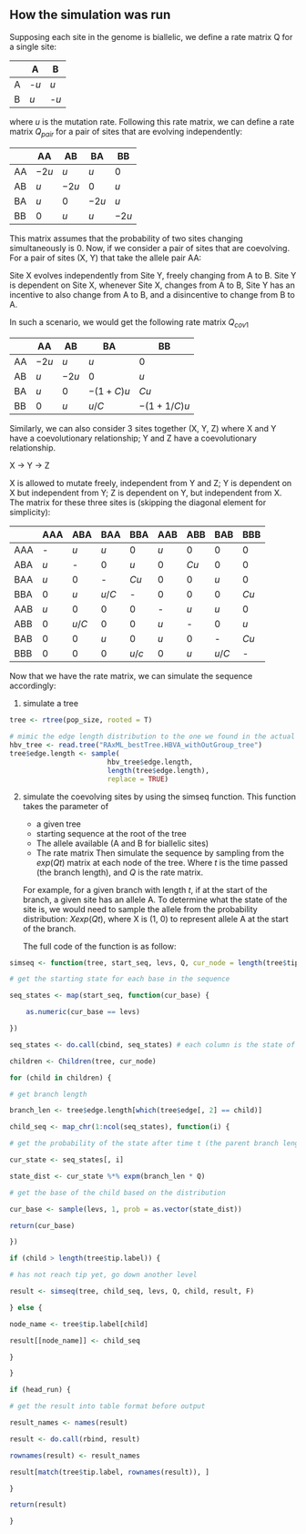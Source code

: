 
## How the simulation was run

Supposing each site in the genome is biallelic, we define a rate matrix Q for a single site:

|     | A   | B   |
| --- | --- | --- |
| A   | -$u$  | $u$   |
| B   | $u$   | -$u$  | 

where $u$ is the mutation rate. Following this rate matrix, we can define a rate matrix $Q_{pair}$ for a pair of sites that are evolving independently:

|     | AA  | AB  | BA  | BB  |
| --- | --- | --- | --- | --- |
| AA  |  $-2u$   | $u$ | $u$ | 0   |
| AB  | $u$ |  $-2u$   | 0   | $u$ |
| BA  | $u$ | 0   |   $-2u$   | $u$ |
| BB  | 0   | $u$ | $u$ |    $-2u$  |

This matrix assumes that the probability of two sites changing simultaneously is 0. Now, if we consider a pair of sites that are coevolving. For a pair of sites (X, Y) that take the allele pair AA:

Site X evolves independently from Site Y, freely changing from A to B. Site Y is dependent on Site X, whenever Site X, changes from A to B, Site Y has an incentive to also change from A to B, and a disincentive to change from B to A.
   
   In such a scenario, we would get the following rate matrix $Q_{cov1}$
   
|     | AA  | AB  | BA  | BB  |
| --- | --- | --- | --- | --- |
| AA  |  $-2u$   | $u$ | $u$ | 0   |
| AB  | $u$ |  $-2u$   | 0   | $u$ |
| BA  | $u$ | 0   |   $-(1+C)u$   | $Cu$ |
| BB  | 0   | $u$ | $u/C$ |    $-(1+1/C)u$  |

Similarly, we can also consider 3 sites together (X, Y, Z) where X and Y have a coevolutionary relationship; Y and Z have a coevolutionary relationship. 

X -> Y -> Z

X is allowed to mutate freely, independent from Y and Z; Y is dependent on X but independent from Y; Z is dependent on Y, but independent from X. The matrix for these three sites is (skipping the diagonal element for simplicity):


|     | AAA   | ABA   | BAA       | BBA         | AAB | ABB  | BAB   | BBB  |
| --- | ----- | ----- | --------- | ----------- | --- | ---- | ----- | ---- |
| AAA | - | $u$   | $u$       | 0           | $u$ | 0    | 0     | 0    |
| ABA | $u$   | - | 0         | $u$         | 0   | $Cu$ | 0     | 0    |
| BAA | $u$   | 0     | - | $Cu$        | 0   | 0    | $u$   | 0    |
| BBA | 0     | $u$   | $u/C$     | -| 0   | 0    | 0     | $Cu$ |
| AAB | $u$   | 0     | 0         | 0           |  -   | $u$  | $u$   | 0    |
| ABB | 0     | $u/C$ | 0         | 0           | $u$ |  -    | 0     | $u$  |
| BAB | 0     | 0     | $u$       | 0           | $u$ | 0    |    -   | $Cu$ |
| BBB | 0     | 0     | 0         | $u/c$       | 0   | $u$  | $u/C$ |  -    | 

Now that we have the rate matrix, we can simulate the sequence accordingly:

1. simulate a tree

```R
tree <- rtree(pop_size, rooted = T)

# mimic the edge length distribution to the one we found in the actual HBV tree
hbv_tree <- read.tree("RAxML_bestTree.HBVA_withOutGroup_tree")
tree$edge.length <- sample(
						hbv_tree$edge.length, 
						length(tree$edge.length),
						replace = TRUE)
```

2. simulate the coevolving sites by using the simseq function. This function takes the parameter of 
	* a given tree
	* starting sequence at the root of the tree
	* The allele available (A and B for biallelic sites)
	* The rate matrix
	Then simulate the sequence by sampling from the $exp(Qt)$ matrix at each node of the tree. Where $t$ is the time passed (the branch length), and $Q$ is the rate matrix. 

	For example, for a given branch with length $t$, if at the start of the branch, a given site has an allele A. To determine what the state of the site is, we would need to sample the allele from the probability distribution: $X exp(Qt)$, where X is (1, 0) to represent allele A at the start of the branch.
	
	The full code of the function is as follow:
	
```R
simseq <- function(tree, start_seq, levs, Q, cur_node = length(tree$tip.label) + 1, result = list(), head_run = T) {

# get the starting state for each base in the sequence

seq_states <- map(start_seq, function(cur_base) {

	as.numeric(cur_base == levs)

})

seq_states <- do.call(cbind, seq_states) # each column is the state of a base

children <- Children(tree, cur_node)

for (child in children) {

# get branch length

branch_len <- tree$edge.length[which(tree$edge[, 2] == child)]

child_seq <- map_chr(1:ncol(seq_states), function(i) {

# get the probability of the state after time t (the parent branch length)

cur_state <- seq_states[, i]

state_dist <- cur_state %*% expm(branch_len * Q)

# get the base of the child based on the distribution

cur_base <- sample(levs, 1, prob = as.vector(state_dist))

return(cur_base)

})

if (child > length(tree$tip.label)) {

# has not reach tip yet, go down another level

result <- simseq(tree, child_seq, levs, Q, child, result, F)

} else {

node_name <- tree$tip.label[child]

result[[node_name]] <- child_seq

}

}

if (head_run) {

# get the result into table format before output

result_names <- names(result)

result <- do.call(rbind, result)

rownames(result) <- result_names

result[match(tree$tip.label, rownames(result)), ]

}

return(result)

}
```